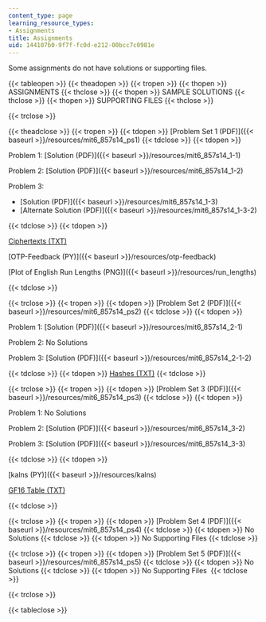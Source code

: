 ```yaml
---
content_type: page
learning_resource_types:
- Assignments
title: Assignments
uid: 144107b0-9f7f-fc0d-e212-00bcc7c0981e
---
```


Some assignments do not have solutions or supporting files.

{{< tableopen >}}
{{< theadopen >}}
{{< tropen >}}
{{< thopen >}}
ASSIGNMENTS
{{< thclose >}}
{{< thopen >}}
SAMPLE SOLUTIONS
{{< thclose >}}
{{< thopen >}}
SUPPORTING FILES
{{< thclose >}}

{{< trclose >}}

{{< theadclose >}}
{{< tropen >}}
{{< tdopen >}}
[Problem Set 1 (PDF)]({{< baseurl >}}/resources/mit6_857s14_ps1)
{{< tdclose >}}
{{< tdopen >}}


Problem 1: [Solution (PDF)]({{< baseurl >}}/resources/mit6_857s14_1-1)

Problem 2: [Solution (PDF)]({{< baseurl >}}/resources/mit6_857s14_1-2)

Problem 3:

*   [Solution (PDF)]({{< baseurl >}}/resources/mit6_857s14_1-3)
*   [Alternate Solution (PDF)]({{< baseurl >}}/resources/mit6_857s14_1-3-2)


{{< tdclose >}}
{{< tdopen >}}


[Ciphertexts (TXT)](./resolveuid/dcee7c3fd8db575c90adbd6a3d7d945c)

[OTP-Feedback (PY)]({{< baseurl >}}/resources/otp-feedback)

[Plot of English Run Lengths (PNG)]({{< baseurl >}}/resources/run_lengths)


{{< tdclose >}}

{{< trclose >}}
{{< tropen >}}
{{< tdopen >}}
[Problem Set 2 (PDF)]({{< baseurl >}}/resources/mit6_857s14_ps2)
{{< tdclose >}}
{{< tdopen >}}


Problem 1: [Solution (PDF)]({{< baseurl >}}/resources/mit6_857s14_2-1)

Problem 2: No Solutions

Problem 3: [Solution (PDF)]({{< baseurl >}}/resources/mit6_857s14_2-1-2)


{{< tdclose >}}
{{< tdopen >}}
[Hashes (TXT)](./resolveuid/c7022dcb4d8394b584d01ee6c70ceeee)
{{< tdclose >}}

{{< trclose >}}
{{< tropen >}}
{{< tdopen >}}
[Problem Set 3 (PDF)]({{< baseurl >}}/resources/mit6_857s14_ps3)
{{< tdclose >}}
{{< tdopen >}}


Problem 1: No Solutions

Problem 2: [Solution (PDF)]({{< baseurl >}}/resources/mit6_857s14_3-2)

Problem 3: [Solution (PDF)]({{< baseurl >}}/resources/mit6_857s14_3-3)


{{< tdclose >}}
{{< tdopen >}}


[kalns (PY)]({{< baseurl >}}/resources/kalns)

[GF16 Table (TXT)](./resolveuid/348c50615bdadada129c5a6dbaeabc43)


{{< tdclose >}}

{{< trclose >}}
{{< tropen >}}
{{< tdopen >}}
[Problem Set 4 (PDF)]({{< baseurl >}}/resources/mit6_857s14_ps4)
{{< tdclose >}}
{{< tdopen >}}
No Solutions
{{< tdclose >}}
{{< tdopen >}}
No Supporting Files
{{< tdclose >}}

{{< trclose >}}
{{< tropen >}}
{{< tdopen >}}
[Problem Set 5 (PDF)]({{< baseurl >}}/resources/mit6_857s14_ps5)
{{< tdclose >}}
{{< tdopen >}}
No Solutions
{{< tdclose >}}
{{< tdopen >}}
No Supporting Files 
{{< tdclose >}}

{{< trclose >}}

{{< tableclose >}}